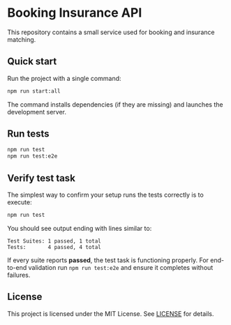 # Booking Insurance API

This repository contains a small service used for booking and insurance matching.

## Quick start

Run the project with a single command:

```bash
npm run start:all
```

The command installs dependencies (if they are missing) and launches the development server.

## Run tests

```bash
npm run test
npm run test:e2e
```

## Verify test task

The simplest way to confirm your setup runs the tests correctly is to execute:

```bash
npm run test
```

You should see output ending with lines similar to:

```text
Test Suites: 1 passed, 1 total
Tests:       4 passed, 4 total
```

If every suite reports **passed**, the test task is functioning properly. For end-to-end validation run `npm run test:e2e` and ensure it completes without failures.

## License

This project is licensed under the MIT License. See [LICENSE](LICENSE) for details.